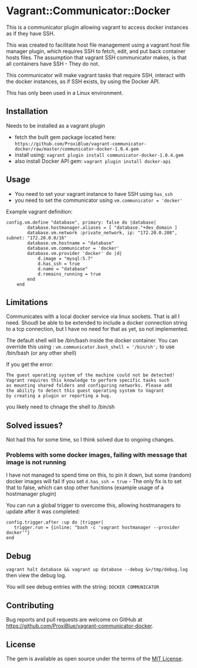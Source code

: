 # Vagrant::Communicator::Docker

This is a communicator plugin allowing vagrant to access docker instances as if they have SSH.

This was created to facilitate host file management using a vagrant host file manager plugin, which requires SSH to fetch, 
edit, and put back container hosts files. The assumption that vagrant SSH communicator makes, is that all containers
have SSH - They do not.

This communicator will make vagrant tasks that require SSH, interact with the docker instances, as if SSH exists, by 
using the Docker API.

This has only been used in a Linux environment.

## Installation

Needs to be installed as a vagrant plugin

* fetch the built gem package located here: ```https://github.com/ProxiBlue/vagrant-communicator-docker/raw/master/communicator-docker-1.0.4.gem```
* install using: ```vagrant plugin install communicator-docker-1.0.4.gem```
* also install Docker API gem: ```vagrant plugin install docker-api```

## Usage

* You need to set your vagrant instance to have SSH using ```has_ssh```
* you need to set the communicator using ```vm.communicator = 'docker'```

Example vagrant definition:

```
config.vm.define "database", primary: false do |database|
        database.hostmanager.aliases = [ "database."+dev_domain ]
        database.vm.network :private_network, ip: "172.20.0.208", subnet: "172.20.0.0/16"
        database.vm.hostname = "database"
        database.vm.communicator = 'docker'
        database.vm.provider 'docker' do |d|
            d.image = "mysql:5.7"
            d.has_ssh = true
            d.name = "database"
            d.remains_running = true
        end
    end
```

## Limitations

Communicates with a local docker service via linux sockets. That is all I need.
Shoudl be able to be extended to include a docker connection string to a tcp connection, but I have no need for that as yet, so not implemented.

The default shell will be /bin/bash inside the docker container. You can override this using : ```vm.communicator.bash_shell = '/bin/sh';``` to use /bin/bash (or any other shell)

If you get the error:

```
The guest operating system of the machine could not be detected!
Vagrant requires this knowledge to perform specific tasks such
as mounting shared folders and configuring networks. Please add
the ability to detect this guest operating system to Vagrant
by creating a plugin or reporting a bug.

```

you likely need to chnage the shell to /bin/sh

## Solved issues?

Not had this for some time, so I think solved due to ongoing changes.

### Problems with some docker images, failing with message that image is not running

I have not managed to spend time on this, to pin it down, but some (random) docker images will fail if you set ```d.has_ssh = true``` - The only fix is to set that to false, which can stop other functions (example usage of a hostmanager plugin)

You can run a global trigger to overcome this, allowing hostmanagers to update after it was completed:

```
config.trigger.after :up do |trigger|
   trigger.run = {inline: "bash -c 'vagrant hostmanager --provider docker'"}
end
```

## Debug

```vagrant halt database && vagrant up database --debug &>/tmp/debug.log``` then view the debug log.

You will see debug entries with the string: ```DOCKER COMMUNICATOR``` 

## Contributing

Bug reports and pull requests are welcome on GitHub at https://github.com/ProxiBlue/vagrant-communicator-docker.

## License

The gem is available as open source under the terms of the [MIT License](https://opensource.org/licenses/MIT).
